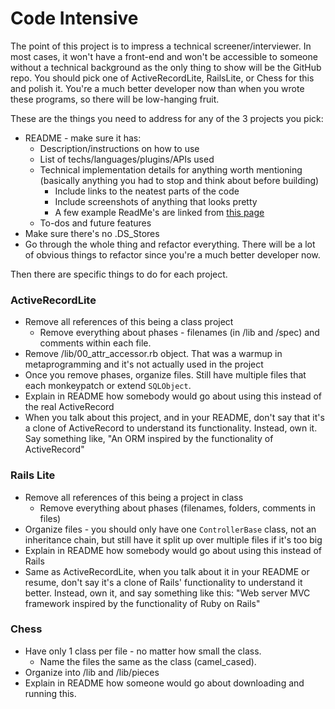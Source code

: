 # Code Intensive

The point of this project is to impress a technical screener/interviewer. In most cases, it won't have a front-end and won't be accessible to someone without a technical background as the only thing to show will be the GitHub repo. You should pick one of ActiveRecordLite, RailsLite, or Chess for this and polish it. You're a much better developer now than when you wrote these programs, so there will be low-hanging fruit.

These are the things you need to address for any of the 3 projects you pick:
  * README - make sure it has:
    * Description/instructions on how to use
    * List of techs/languages/plugins/APIs used
    * Technical implementation details for anything worth mentioning (basically anything you had to stop and think about before building)
      * Include links to the neatest parts of the code
      * Include screenshots of anything that looks pretty
      * A few example ReadMe's are linked from [this page][this page]
    * To-dos and future features
  * Make sure there's no .DS_Stores
  * Go through the whole thing and refactor everything. There will be a lot of obvious things to refactor since you're a much better developer now.


[this page]: https://github.com/appacademy/job-search-curriculum/blob/master/self-presentation/github.md
  
Then there are specific things to do for each project. 

### ActiveRecordLite
  * Remove all references of this being a class project
    * Remove everything about phases - filenames (in /lib and /spec) and comments within each file.
  * Remove /lib/00\_attr\_accessor.rb object. That was a warmup in metaprogramming and it's not actually used in the project
  * Once you remove phases, organize files. Still have multiple files that each monkeypatch or extend `SQLObject`.
  * Explain in README how somebody would go about using this instead of the real ActiveRecord
  * When you talk about this project, and in your README, don't say that it's a clone of ActiveRecord to understand its functionality. Instead, own it. Say something like, "An ORM inspired by the functionality of ActiveRecord"
  
### Rails Lite
  * Remove all references of this being a project in class
    * Remove everything about phases (filenames, folders, comments in files)
  * Organize files - you should only have one `ControllerBase` class, not an inheritance chain, but still have it split up over multiple files if it's too big
  * Explain in README how somebody would go about using this instead of Rails
  * Same as ActiveRecordLite, when you talk about it in your README or resume, don't say it's a clone of Rails' functionality to understand it better. Instead, own it, and say something like this: "Web server MVC framework inspired by the functionality of Ruby on Rails"
  
### Chess
  * Have only 1 class per file - no matter how small the class.
    * Name the files the same as the class (camel_cased).
  * Organize into /lib and /lib/pieces
  * Explain in README how someone would go about downloading and running this.
  
  


